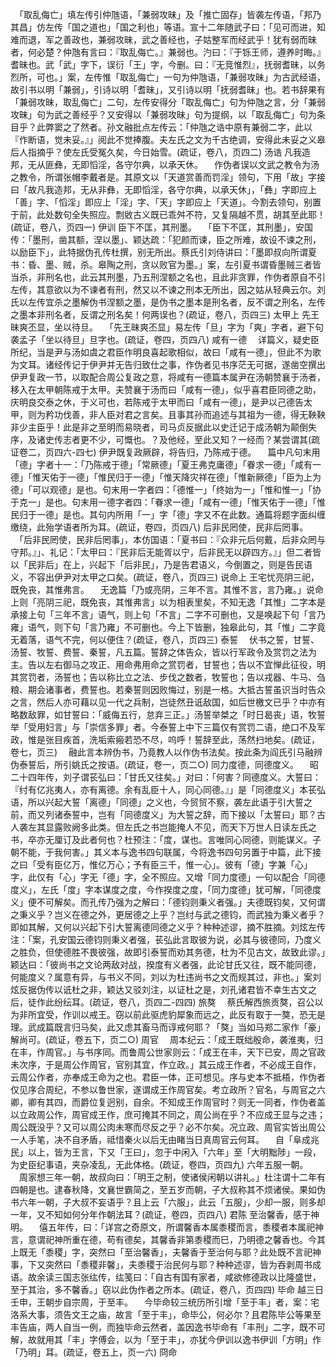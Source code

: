 <!-- { "loadSidebar": true } -->
　「取乱侮亡」填左传引仲虺语，「兼弱攻昧」及「推亡固存」皆袭左传语，「邦乃其昌」仿左传「国之道也」「国之利也」等语。宣十二年随武子曰：「见可而进，知难而退，军之善政也，兼弱攻昧，武之善经也，子姑整军而经武乎！犹有弱而昧者，何必楚？仲虺有言曰：『取乱侮亡。』兼弱也。汋曰：『于铄王师，遵养时晦。』耆昧也。武「武」字下，误衍「王」字，今删。曰：『无竞惟烈』，抚弱耆昧，以务烈所，可也。」案，左传惟「取乱侮亡」一句为仲虺语，「兼弱攻昧」为古武经语，故引书以明「兼弱」，引诗以明「耆昧」，又引诗以明「抚弱耆昧」也。若书辞果有「兼弱攻昧，取乱侮亡」二句，左传安得分「取乱侮亡」句为仲虺之言，分「兼弱攻昧」句为武之善经乎？又安得以「兼弱攻昧」句为提纲，以「取乱侮亡」句为条目乎？此弊窦之了然者。孙文融批点左传云：「仲虺之诰中原有兼弱二字，此以『作断语，觉未妥。』」阅此不觉捧腹。夫左氏之文为千古绝调，安得此未妥之义皋后人指摘乎？使左氏受冤久矣，今日始雪。(疏证，卷八，页四二)
汤诰
凡我造邦，无从匪彝，无即慆淫，各守尔典，以承天休。
　作伪者误以文武之教令为汤之教令，所谓张帽李戴者是。其原文以「天道赏善而罚淫」领句，下用「故」字接曰「故凡我造邦，无从非彝，无即慆淫，各守尔典，以承天休」，「彝」字即应上「善」字、「慆淫」即应上「淫」字、「天」字即应上「天道」。今割去领句，别置于前，此处数句全失照应。剽敓古义既已乖舛不符，又复隔越不贯，胡其至此耶！(疏证，卷八，页四一)
伊训
臣下不匡，其刑墨。
　「臣下不匡，其刑墨」，安国传：「墨刑，凿其额，涅以墨」、颖达疏：「犯颜而谏，臣之所难，故设不谏之刑，以励臣下」，此特据伪孔传杜撰，别无所出。蔡氏引刘侍讲曰：「墨即叔向所谓夏书：昏、墨、贼，杀。皋陶之刑，贪以败官为墨。」案，左引夏书谓昏墨贼三者皆当杀，非刑名也，此云其刑墨，乃五刑涅额之名也，且此非贪罪，作伪者原自不引左传，其意欲以为不谏者有刑，然又以不谏之刑本无所出，因之姑从轻典云尔。刘氏以左传宜杀之墨解伪书涅额之墨，是伪书之墨本是刑名者，反不谓之刑名，左传之墨本非刑名者，反谓之刑名矣！何两误也？(疏证，卷八，页四三)
太甲上
先王昧爽丕显，坐以待旦。
　「先王昧爽丕显」易左传「旦」字为「爽」字者，避下句袭孟子「坐以待旦」旦字也。(疏证，卷四，页四八)
咸有一德
　详篇义，疑史臣所纪，当是尹与汤如虞之君臣作明良喜起歌相似，故曰「咸有一德」，但此不为歌为文耳。诸经传记于伊尹并无告归致仕之事，作伪者见书序茫无可据，遂凿空撰出伊尹复政一节，以取配合周公复政之意，将咸有一德篇本属尹在汤朝赞襄于汤者，移入在太甲朝陈戒于太甲。夫赞襄于汤而曰「咸有一德」，似乎喜君臣同德之助，庆明良交泰之休，于义可也，若陈戒于太甲而曰「咸有一德」，是尹以己德告太甲，则为矜功伐善，非人臣对君之言矣。且事其孙而追述与其祖为一德，得无鞅鞅非少主臣乎！此是非之至明而易晓者，司马贞反据此以史迁记于成汤朝为颠倒失序，及诸史传志者更不少，可慨也。？及他经，至此又知？一经而？某尝谓其(疏证卷二，页四六-四七)
伊尹既复政厥辟，将告归，乃陈戒于德。
　篇中凡句末用「德」字者十一：「乃陈戒于德」「常厥德」「夏王弗克庸德」「眷求一德」「咸有一德」「惟天佑于一德」「惟民归于一德」「惟天降灾祥在德」「惟新厥德」「臣为上为德」「可以观德」是也。句末用一字者四：「德惟一」「终始为一」「惟和惟一」「协于克一」是也。句末用一德字者四：「眷求一德」「咸有一德」「惟天佑于一德」「惟民归于一德」是也。其句内所用「一」字「德」字又不在此数。通篇将题字面纠缠缴绕，此殆学语者所为耳。(疏证，卷四，页四八)
后非民罔使，民非后罔事。
　「后非民罔使，民非后罔事」，本仿国语：「夏书曰：『众非元后何戴，后非众罔与守邦。』」、礼记：「太甲曰：『民非后无能胥以宁，后非民无以辟四方。』」但二者皆以「民非后」在上，兴起下「后非民」，乃是告君语义，今倒置之，则是告民语义，不容出伊尹对太甲之口矣。(疏证，卷八，页四三)
说命上
王宅忧亮阴三祀，既免丧，其惟弗言。
　无逸篇「乃或亮阴，三年不言。其惟不言，言乃雍。」说命上则「亮阴三祀，既免丧，其惟弗言」以为相表里矣，不知无逸「其惟」二字本是承接上句「三年不言」语气，则上句「不言」二字不可删也，又是唤起下句「言乃雍」语气，则下句「言乃雍」不可删也。今上下皆删，独皋此句，其「惟」二字竟无着落，语气不完，何以便住？(疏证，卷八，页四三)
泰誓
　伏书之誓，甘誓、汤誓、牧誓、费誓、秦誓，凡五篇。誓辞之体告众，皆以行军政令及赏罚之法为主。告以左右御马之攻正、用命弗用命之赏罚者，甘誓也；告以不宜惮此征役，明其赏罚者，汤誓也；告以称比立之法、步伐之数者，牧誓也；告以戎器、牛马、刍粮、期会诸事者，费誓也。若秦誓则因败悔过，别是一格。大抵古誓虽识当时告众之言，然后人亦可藉以见一代之兵制，岂徒然丑诋敌国，如后世檄文已乎？中亦有略数敌罪，如甘誓曰：「威侮五行，怠弃三正。」汤誓举桀之「时日曷丧」语，牧誓举「受用妇言」与「崇信多罪」者。今泰誓上中下三篇仅有赏罚二语，绝口不及军政，惟是张目疾首，洗垢索瘢若恐不尽，呜呼！誓辞至此，荡然扫地矣。(疏证，卷七，页三)
　融此言本辨伪书，乃竟教人以作伪书法矣。按此条为阎氏引马融辨伪泰誓后，所引姚氏之按语。(疏证，卷一，页二○)
同力度德，同德度义。
　昭二十四年传，刘子谓苌弘曰：「甘氏又往矣。」对曰：「何害？同德度义。大誓曰：『纣有亿兆夷人，亦有离德。余有乱臣十人，同心同德。』」是「同德度义」本苌弘语，所以兴起大誓「离德」「同德」之义也，今贸贸不察，袭左此语于引大誓之前，而又列诸泰誓中，岂有「同德度义」为大誓之辞，而下接以「太誓曰」耶？古人袭左其显露败阙多此类。但左氏之书岂能掩人不见，而天下万世人日读左氏之书，卒亦无厘订及此者何也？杜预注：「度，谋也。言唯同心同德，则能谋义。子朝不能，于我何害。」其义本与逸书四句联属，今将逸书四句另置于中篇，此下接之曰「受有臣亿万，惟亿万心；予有臣三千，惟一心」。彼有「德」字兼「心」字，此仅有「心」字无「德」字，全不照应。又增「同力度德」一句以配合「同德度义」，左氏「度」字本谋度之度，今作揆度之度，「同力度德」犹可解，「同德度义」便不可解矣。而孔传乃强为之解曰：「德钧则秉义者强。」夫德既钧矣，又何谓之秉义乎？岂义在德之外，更居德之上乎？岂纣与武之德钧，而武独为秉义者乎？即如其解，又何以兴起下引大誓离德同德之义乎？种种述谬，摘不胜摘。刘炫左传注：「案，孔安国云德钧则秉义者强，苌弘此言取彼为说，必其与彼德同，乃度义之胜负，但使德胜不畏彼强，故即引泰誓而劝其务德，杜为不见古文，故致此谬。」颖达曰：「彼尚书之文论两敌对战，揆度有义者强，此论甘氏又往，既不能同德，何能度义？属意有异，与书义不同，刘以为杜违尚书之文而规其过，非也。」案刘炫反据伪传以诋杜之非，颖达又驳刘注，以证杜之是，刘孔诸君皆不幸生古文之后，徒作此纷纭耳。(疏证，卷八，页四二-四四)
旅獒
　蔡氏解西旅贡獒，召公以为非所宜受，作训以戒王。窃以前此驱虎豹犀象而远之，此反有取于一獒，恐无是理。武成篇既言归马矣，此又虑其畜马而谆戒何耶？「獒」当如马郑二家作「豪」解尚可。(疏证，卷五下，页二○)
周官
　周本纪云：「成王既绌殷命，袭淮夷，归在丰，作周官。」与书序同。而鲁周公世家则云：「成王在丰，天下已安，周之官政未次序，于是周公作周官，官别其宜，作立政。」其云成王作者，不必成王自作，云周公作者，亦奉成王命为之也。君臣一体，正可想见。序与史本不抵梧，作伪者仅见序合周纪，不参以鲁世家，遂谓成王作周官矣。考立政所？官名，与周官之六卿，卿有其四，而爵位复迥别，自余。不知成王作周官时？则无一同者，作伪者盖以立政周公作，周官成王作，庶可掩其不同之，周公尚在乎？不应成王显与之违；周公既没乎？又可以周公肉未寒而尽反之乎？必不尔矣。况立政、周官实皆出周公一人手笔，决不自矛盾，祗惜秦火以后无由睹当日真周官云何耳。
　自「阜成兆民」以上，皆为王言，下又「王曰」，忽于中闲入「六年」至「大明黜陟」一段，为史臣纪事语，夹杂凌乱，无此体格。(疏证，卷四，页四九)
六年五服一朝。
　周家想三年一朝，故叔向曰：「明王之制，使诸侯闲朝以讲礼。」杜注谓十二年有四朝是也。逮春秋降，文襄世霸简之，至五岁而朝，子大叔称其不烦诸侯。果如伪书六年一朝，子大叔不妄语乎？且上云「六服」，此云「五服」，少却一服，则多却一年，又不知如何分年作朝法耳？(疏证，卷四，页四八)
君陈
至治馨香，感于神明。
　僖五年传，曰：「详宫之奇原文，所谓馨香本属黍稷而言，黍稷者本属祀神言，意谓祀神所重在德，苟有德矣，其馨香非第黍稷而巳，乃明德之馨香也。今其上既无「黍稷」字，突然曰「至治馨香」，夫馨香于至治何与耶？此处既不言祀神事，下又突然曰「黍稷非馨」，夫黍稷于治民何与耶？种种述谬，皆为吞剥周书成语。故余读三国志张纮传，纮笺曰：「自古有国有家者，咸欲修德政以比隆盛世，至于其治，多不馨香。」窃以此伪作者之所本。(疏证，卷八，页四四)
毕命
越三日壬申，王朝步自宗周，于至丰。
　今毕命较三统历所引增「至于丰」者，案：宅洛系大事，须告文王之庙，故言「至于丰」，命毕公，何必尔？且君陈毕公等果至丰告庙，两人自当一例，而独毕命云然者，盖因逸书毕命有「丰刑」二字，既不可解，故就用其「丰」字傅会，以为「至于丰」，亦犹今伊训以逸书伊训「方明」作「乃明」耳。(疏证，卷五上，页一六)
冏命
